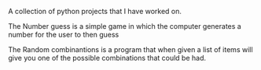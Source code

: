 A collection of python projects that I have worked on.

The Number guess is a simple game in which the computer generates a number for the user to then guess

The Random combinantions is a program that when given a list of items will give you one of the possible combinations that could be had.
